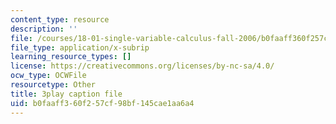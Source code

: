 ```yaml
---
content_type: resource
description: ''
file: /courses/18-01-single-variable-calculus-fall-2006/b0faaff360f257cf98bf145cae1aa6a4_YN7k_bXXggY.vtt
file_type: application/x-subrip
learning_resource_types: []
license: https://creativecommons.org/licenses/by-nc-sa/4.0/
ocw_type: OCWFile
resourcetype: Other
title: 3play caption file
uid: b0faaff3-60f2-57cf-98bf-145cae1aa6a4
---
```

